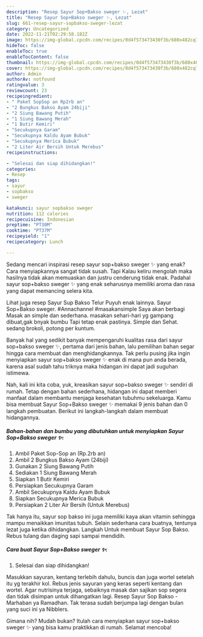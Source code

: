 ```yaml
---
description: "Resep Sayur Sop+Bakso sweger ✨, Lezat"
title: "Resep Sayur Sop+Bakso sweger ✨, Lezat"
slug: 661-resep-sayur-sopbakso-sweger-lezat
category: Uncategorized
date: 2022-11-21T02:29:58.182Z
image: https://img-global.cpcdn.com/recipes/0d4f573473430f3b/680x482cq70/sayur-sopbakso-sweger-foto-resep-utama.jpg
hideToc: false
enableToc: true
enableTocContent: false
thumbnail: https://img-global.cpcdn.com/recipes/0d4f573473430f3b/680x482cq70/sayur-sopbakso-sweger-foto-resep-utama.jpg
cover: https://img-global.cpcdn.com/recipes/0d4f573473430f3b/680x482cq70/sayur-sopbakso-sweger-foto-resep-utama.jpg
author: Admin
authorAv: notfound
ratingvalue: 3
reviewcount: 23
recipeingredient:
- " Paket SopSop an Rp2rb an"
- "2 Bungkus Bakso Ayam 24biji"
- "2 Siung Bawang Putih"
- "1 Siung Bawang Merah"
- "1 Butir Kemiri"
- "Secukupnya Garam"
- "Secukupnya Kaldu Ayam Bubuk"
- "Secukupnya Merica Bubuk"
- "2 Liter Air Bersih Untuk Merebus"
recipeinstructions:

- "Selesai dan siap dihidangkan!"
categories:
- Resep
tags:
- sayur
- sopbakso
- sweger

katakunci: sayur sopbakso sweger 
nutrition: 112 calories
recipecuisine: Indonesian
preptime: "PT30M"
cooktime: "PT37M"
recipeyield: "1"
recipecategory: Lunch

---
```



Sedang mencari inspirasi resep sayur sop+bakso sweger ✨ yang enak? Cara menyiapkannya sangat tidak susah. Tapi Kalau keliru mengolah maka hasilnya tidak akan memuaskan dan justru cenderung tidak enak. Padahal sayur sop+bakso sweger ✨ yang enak seharusnya memiliki aroma dan rasa yang dapat memancing selera kita.


Lihat juga resep Sayur Sup Bakso Telur Puyuh enak lainnya. Sayur Sop+Bakso sweger. #Annachannel #masakansimple Saya akan berbagi Masak an simple dan sederhana. masakan sehari-hari yg gampang dibuat,gak bnyak bumbu Tapi tetap enak pastinya. Simple dan Sehat. sedang brokoli, potong per kuntum.

Banyak hal yang sedikit banyak mempengaruhi kualitas rasa dari sayur sop+bakso sweger ✨, pertama dari jenis bahan, lalu pemilihan bahan segar hingga cara membuat dan menghidangkannya. Tak perlu pusing jika ingin menyiapkan sayur sop+bakso sweger ✨ enak di mana pun anda berada, karena asal sudah tahu triknya maka hidangan ini dapat jadi suguhan istimewa.


Nah, kali ini kita coba, yuk, kreasikan sayur sop+bakso sweger ✨ sendiri di rumah. Tetap dengan bahan sederhana, hidangan ini dapat memberi manfaat dalam membantu menjaga kesehatan tubuhmu sekeluarga. Kamu bisa membuat Sayur Sop+Bakso sweger ✨ memakai 9 jenis bahan dan 0 langkah pembuatan. Berikut ini langkah-langkah dalam membuat hidangannya.

<!--inarticleads1-->

##### Bahan-bahan dan bumbu yang dibutuhkan untuk menyiapkan Sayur Sop+Bakso sweger ✨:

1. Ambil  Paket Sop-Sop an (Rp.2rb an)
1. Ambil 2 Bungkus Bakso Ayam (24biji)
1. Gunakan 2 Siung Bawang Putih
1. Sediakan 1 Siung Bawang Merah
1. Siapkan 1 Butir Kemiri
1. Persiapkan Secukupnya Garam
1. Ambil Secukupnya Kaldu Ayam Bubuk
1. Siapkan Secukupnya Merica Bubuk
1. Persiapkan 2 Liter Air Bersih (Untuk Merebus)


Tak hanya itu, sayur sop bakso ini juga memiliki kaya akan vitamin sehingga mampu menaikkan imunitas tubuh. Selain sederhana cara buatnya, tentunya lezat juga ketika dihidangkan. Langkah Untuk membuat Sayur Sop Bakso. Rebus tulang dan daging sapi sampai mendidih. 

<!--inarticleads2-->

##### Cara buat Sayur Sop+Bakso sweger ✨:


1. Selesai dan siap dihidangkan!

Masukkan sayuran, kentang terlebih dahulu, buncis dan juga wortel setelah itu yg terakhir kol. Rebus jenis sayuran yang keras seperti kentang dan wortel. Agar nutrisinya terjaga, sebaiknya masak dan sajikan sop segera dan tidak disimpan untuk dihangatkan lagi. Resep Sayur Sop Bakso - Marhaban ya Ramadhan. Tak terasa sudah berjumpa lagi dengan bulan yang suci ini ya Nibblers. 

Gimana nih? Mudah bukan? Itulah cara menyiapkan sayur sop+bakso sweger ✨ yang bisa kamu praktikkan di rumah. Selamat mencoba!
